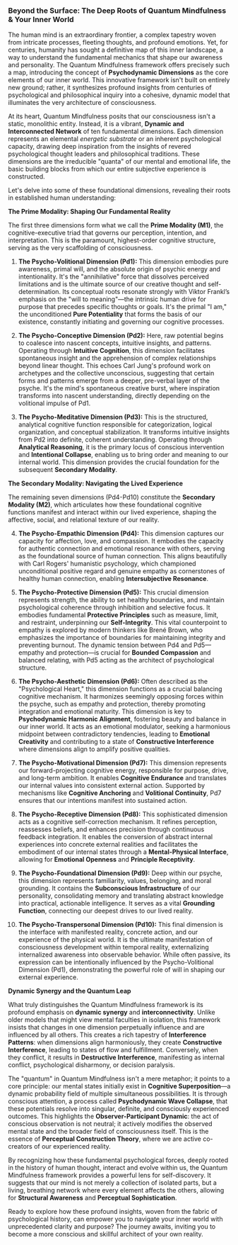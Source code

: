 ### Beyond the Surface: The Deep Roots of Quantum Mindfulness & Your Inner World

The human mind is an extraordinary frontier, a complex tapestry woven from intricate processes, fleeting thoughts, and profound emotions. Yet, for centuries, humanity has sought a definitive map of this inner landscape, a way to understand the fundamental mechanics that shape our awareness and personality. The Quantum Mindfulness framework offers precisely such a map, introducing the concept of **Psychodynamic Dimensions** as the core elements of our inner world. This innovative framework isn't built on entirely new ground; rather, it synthesizes profound insights from centuries of psychological and philosophical inquiry into a cohesive, dynamic model that illuminates the very architecture of consciousness.

At its heart, Quantum Mindfulness posits that our consciousness isn't a static, monolithic entity. Instead, it is a vibrant, **Dynamic and Interconnected Network** of ten fundamental dimensions. Each dimension represents an elemental *energetic substrate* or an inherent psychological capacity, drawing deep inspiration from the insights of revered psychological thought leaders and philosophical traditions. These dimensions are the irreducible "quanta" of our mental and emotional life, the basic building blocks from which our entire subjective experience is constructed.

Let's delve into some of these foundational dimensions, revealing their roots in established human understanding:

**The Prime Modality: Shaping Our Fundamental Reality**

The first three dimensions form what we call the **Prime Modality (M1)**, the cognitive-executive triad that governs our perception, intention, and interpretation. This is the paramount, highest-order cognitive structure, serving as the very scaffolding of consciousness.

1.  **The Psycho-Volitional Dimension (Pd1):** This dimension embodies pure awareness, primal will, and the absolute origin of psychic energy and intentionality. It's the "annihilative" force that dissolves perceived limitations and is the ultimate source of our creative thought and self-determination. Its conceptual roots resonate strongly with Viktor Frankl’s emphasis on the "will to meaning"—the intrinsic human drive for purpose that precedes specific thoughts or goals. It's the primal "I am," the unconditioned **Pure Potentiality** that forms the basis of our existence, constantly initiating and governing our cognitive processes.

2.  **The Psycho-Conceptive Dimension (Pd2):** Here, raw potential begins to coalesce into nascent concepts, intuitive insights, and patterns. Operating through **Intuitive Cognition**, this dimension facilitates spontaneous insight and the apprehension of complex relationships beyond linear thought. This echoes Carl Jung's profound work on archetypes and the collective unconscious, suggesting that certain forms and patterns emerge from a deeper, pre-verbal layer of the psyche. It's the mind's spontaneous creative burst, where inspiration transforms into nascent understanding, directly depending on the volitional impulse of Pd1.

3.  **The Psycho-Meditative Dimension (Pd3):** This is the structured, analytical cognitive function responsible for categorization, logical organization, and conceptual stabilization. It transforms intuitive insights from Pd2 into definite, coherent understanding. Operating through **Analytical Reasoning**, it is the primary locus of conscious intervention and **Intentional Collapse**, enabling us to bring order and meaning to our internal world. This dimension provides the crucial foundation for the subsequent **Secondary Modality**.

**The Secondary Modality: Navigating the Lived Experience**

The remaining seven dimensions (Pd4-Pd10) constitute the **Secondary Modality (M2)**, which articulates how these foundational cognitive functions manifest and interact within our lived experience, shaping the affective, social, and relational texture of our reality.

4.  **The Psycho-Empathic Dimension (Pd4):** This dimension captures our capacity for affection, love, and compassion. It embodies the capacity for authentic connection and emotional resonance with others, serving as the foundational source of human connection. This aligns beautifully with Carl Rogers' humanistic psychology, which championed unconditional positive regard and genuine empathy as cornerstones of healthy human connection, enabling **Intersubjective Resonance**.

5.  **The Psycho-Protective Dimension (Pd5):** This crucial dimension represents strength, the ability to set healthy boundaries, and maintain psychological coherence through inhibition and selective focus. It embodies fundamental **Protective Principles** such as measure, limit, and restraint, underpinning our **Self-Integrity**. This vital counterpoint to empathy is explored by modern thinkers like Brené Brown, who emphasizes the importance of boundaries for maintaining integrity and preventing burnout. The dynamic tension between Pd4 and Pd5—empathy and protection—is crucial for **Bounded Compassion** and balanced relating, with Pd5 acting as the architect of psychological structure.

6.  **The Psycho-Aesthetic Dimension (Pd6):** Often described as the "Psychological Heart," this dimension functions as a crucial balancing cognitive mechanism. It harmonizes seemingly opposing forces within the psyche, such as empathy and protection, thereby promoting integration and emotional maturity. This dimension is key to **Psychodynamic Harmonic Alignment**, fostering beauty and balance in our inner world. It acts as an emotional modulator, seeking a harmonious midpoint between contradictory tendencies, leading to **Emotional Creativity** and contributing to a state of **Constructive Interference** where dimensions align to amplify positive qualities.

7.  **The Psycho-Motivational Dimension (Pd7):** This dimension represents our forward-projecting cognitive energy, responsible for purpose, drive, and long-term ambition. It enables **Cognitive Endurance** and translates our internal values into consistent external action. Supported by mechanisms like **Cognitive Anchoring** and **Volitional Continuity**, Pd7 ensures that our intentions manifest into sustained action.

8.  **The Psycho-Receptive Dimension (Pd8):** This sophisticated dimension acts as a cognitive self-correction mechanism. It refines perception, reassesses beliefs, and enhances precision through continuous feedback integration. It enables the conversion of abstract internal experiences into concrete external realities and facilitates the embodiment of our internal states through a **Mental-Physical Interface**, allowing for **Emotional Openness** and **Principle Receptivity**.

9.  **The Psycho-Foundational Dimension (Pd9):** Deep within our psyche, this dimension represents familiarity, values, belonging, and moral grounding. It contains the **Subconscious Infrastructure** of our personality, consolidating memory and translating abstract knowledge into practical, actionable intelligence. It serves as a vital **Grounding Function**, connecting our deepest drives to our lived reality.

10. **The Psycho-Transpersonal Dimension (Pd10):** This final dimension is the interface with manifested reality, concrete action, and our experience of the physical world. It is the ultimate manifestation of consciousness development within temporal reality, externalizing internalized awareness into observable behavior. While often passive, its expression can be intentionally influenced by the Psycho-Volitional Dimension (Pd1), demonstrating the powerful role of will in shaping our external experience.

**Dynamic Synergy and the Quantum Leap**

What truly distinguishes the Quantum Mindfulness framework is its profound emphasis on **dynamic synergy** and **interconnectivity**. Unlike older models that might view mental faculties in isolation, this framework insists that changes in one dimension perpetually influence and are influenced by all others. This creates a rich tapestry of **Interference Patterns**: when dimensions align harmoniously, they create **Constructive Interference**, leading to states of flow and fulfillment. Conversely, when they conflict, it results in **Destructive Interference**, manifesting as internal conflict, psychological disharmony, or decision paralysis.

The "quantum" in Quantum Mindfulness isn't a mere metaphor; it points to a core principle: our mental states initially exist in **Cognitive Superposition**—a dynamic probability field of multiple simultaneous possibilities. It is through conscious attention, a process called **Psychodynamic Wave Collapse**, that these potentials resolve into singular, definite, and consciously experienced outcomes. This highlights the **Observer-Participant Dynamic**: the act of conscious observation is not neutral; it actively modifies the observed mental state and the broader field of consciousness itself. This is the essence of **Perceptual Construction Theory**, where we are active co-creators of our experienced reality.

By recognizing how these fundamental psychological forces, deeply rooted in the history of human thought, interact and evolve within us, the Quantum Mindfulness framework provides a powerful lens for self-discovery. It suggests that our mind is not merely a collection of isolated parts, but a living, breathing network where every element affects the others, allowing for **Structural Awareness** and **Perceptual Sophistication**.

Ready to explore how these profound insights, woven from the fabric of psychological history, can empower you to navigate your inner world with unprecedented clarity and purpose? The journey awaits, inviting you to become a more conscious and skillful architect of your own reality.